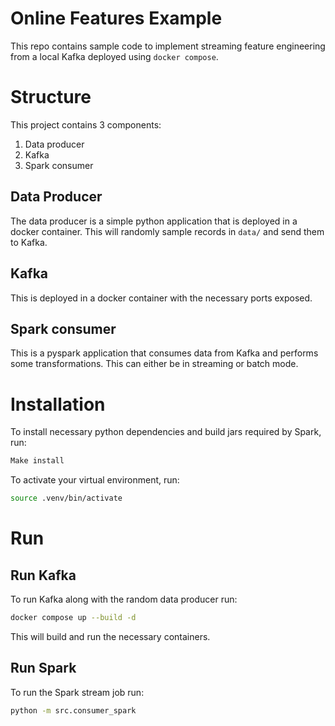 # Online Features Example
This repo contains sample code to implement streaming feature engineering from a local Kafka deployed using `docker compose`.

# Structure
This project contains 3 components:
1. Data producer
2. Kafka
3. Spark consumer

## Data Producer
The data producer is a simple python application that is deployed in a docker container. 
This will randomly sample records in `data/` and send them to Kafka.

## Kafka
This is deployed in a docker container with the necessary ports exposed.

## Spark consumer
This is a pyspark application that consumes data from Kafka and performs some transformations.
This can either be in streaming or batch mode.

# Installation
To install necessary python dependencies and build jars required by Spark, run:
```bash
Make install
```
To activate your virtual environment, run:
```bash
source .venv/bin/activate
```

# Run
## Run Kafka
To run Kafka along with the random data producer run:
```bash
docker compose up --build -d
```
This will build and run the necessary containers.

## Run Spark
To run the Spark stream job run:
```bash
python -m src.consumer_spark
```
